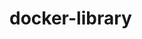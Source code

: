 <!--
 * @Author: cnak47
 * @Date: 2019-09-14 09:55:49
 * @LastEditors: cnak47
 * @LastEditTime: 2019-09-14 09:58:04
 * @Description: 
 -->

# docker-library
